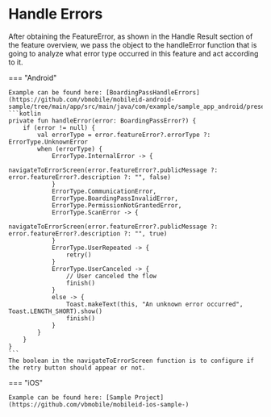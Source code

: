 # Handle Errors

After obtaining the FeatureError, as shown in the Handle Result section of the feature overview, we pass the object to the handleError function that is going to analyze what error type occurred in this feature and act according to it.

=== "Android"

    Example can be found here: [BoardingPassHandleErrors](https://github.com/vbmobile/mobileid-android-sample/tree/main/app/src/main/java/com/example/sample_app_android/presentation/readBoardingPass/BoardingPassReaderActivity.kt)
    ```kotlin
    private fun handleError(error: BoardingPassError?) {
        if (error != null) {
            val errorType = error.featureError?.errorType ?: ErrorType.UnknownError
            when (errorType) {
                ErrorType.InternalError -> {
                    navigateToErrorScreen(error.featureError?.publicMessage ?: error.featureError?.description ?: "", false)
                }
                ErrorType.CommunicationError,
                ErrorType.BoardingPassInvalidError,
                ErrorType.PermissionNotGrantedError,
                ErrorType.ScanError -> {
                    navigateToErrorScreen(error.featureError?.publicMessage ?: error.featureError?.description ?: "", true)
                }
                ErrorType.UserRepeated -> {
                    retry()
                }
                ErrorType.UserCanceled -> {
                    // User canceled the flow
                    finish()
                }
                else -> {
                    Toast.makeText(this, "An unknown error occurred", Toast.LENGTH_SHORT).show()
                    finish()
                }
            }
        }
    }
    ```
    The boolean in the navigateToErrorScreen function is to configure if the retry button should appear or not.

=== "iOS"

    Example can be found here: [Sample Project](https://github.com/vbmobile/mobileid-ios-sample-)
